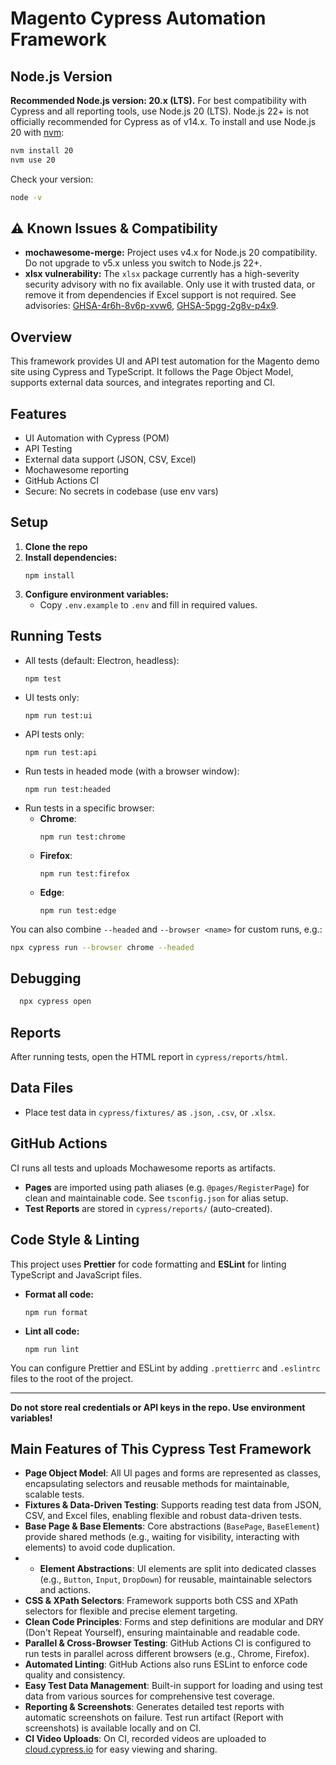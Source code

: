 # Magento Cypress Automation Framework

## Node.js Version

**Recommended Node.js version: 20.x (LTS).**
For best compatibility with Cypress and all reporting tools, use Node.js 20 (LTS).
Node.js 22+ is not officially recommended for Cypress as of v14.x.
To install and use Node.js 20 with [nvm](https://github.com/nvm-sh/nvm):

```bash
nvm install 20
nvm use 20
```

Check your version:

```bash
node -v
```

## ⚠️ Known Issues & Compatibility

- **mochawesome-merge:** Project uses v4.x for Node.js 20 compatibility.
  Do not upgrade to v5.x unless you switch to Node.js 22+.
- **xlsx vulnerability:** The `xlsx` package currently has a high-severity security advisory with no fix available.
  Only use it with trusted data, or remove it from dependencies if Excel support is not required.
  See advisories: [GHSA-4r6h-8v6p-xvw6](https://github.com/advisories/GHSA-4r6h-8v6p-xvw6), [GHSA-5pgg-2g8v-p4x9](https://github.com/advisories/GHSA-5pgg-2g8v-p4x9).

## Overview

This framework provides UI and API test automation for the Magento demo site using Cypress and TypeScript.
It follows the Page Object Model, supports external data sources, and integrates reporting and CI.

## Features

- UI Automation with Cypress (POM)
- API Testing
- External data support (JSON, CSV, Excel)
- Mochawesome reporting
- GitHub Actions CI
- Secure: No secrets in codebase (use env vars)

## Setup

1. **Clone the repo**
2. **Install dependencies:**
   ```
   npm install
   ```
3. **Configure environment variables:**
   - Copy `.env.example` to `.env` and fill in required values.

## Running Tests

- All tests (default: Electron, headless):
  ```
  npm test
  ```
- UI tests only:
  ```
  npm run test:ui
  ```
- API tests only:
  ```
  npm run test:api
  ```
- Run tests in headed mode (with a browser window):
  ```
  npm run test:headed
  ```
- Run tests in a specific browser:
  - **Chrome**:
    ```
    npm run test:chrome
    ```
  - **Firefox**:
    ```
    npm run test:firefox
    ```
  - **Edge**:
    ```
    npm run test:edge
    ```

You can also combine `--headed` and `--browser <name>` for custom runs, e.g.:

```bash
npx cypress run --browser chrome --headed
```

## Debugging

```bash
  npx cypress open
```

## Reports

After running tests, open the HTML report in `cypress/reports/html`.

## Data Files

- Place test data in `cypress/fixtures/` as `.json`, `.csv`, or `.xlsx`.

## GitHub Actions

CI runs all tests and uploads Mochawesome reports as artifacts.

- **Pages** are imported using path aliases (e.g. `@pages/RegisterPage`) for clean and maintainable code.
  See `tsconfig.json` for alias setup.
- **Test Reports** are stored in `cypress/reports/` (auto-created).

## Code Style & Linting

This project uses **Prettier** for code formatting and **ESLint** for linting TypeScript and JavaScript files.

- **Format all code:**
  ```
  npm run format
  ```
- **Lint all code:**
  ```
  npm run lint
  ```

You can configure Prettier and ESLint by adding `.prettierrc` and `.eslintrc` files to the root of the project.

---

**Do not store real credentials or API keys in the repo. Use environment variables!**

## Main Features of This Cypress Test Framework

- **Page Object Model**: All UI pages and forms are represented as classes, encapsulating selectors and reusable methods for maintainable, scalable tests.
- **Fixtures & Data-Driven Testing**: Supports reading test data from JSON, CSV, and Excel files, enabling flexible and robust data-driven tests.
- **Base Page & Base Elements**: Core abstractions (`BasePage`, `BaseElement`) provide shared methods (e.g., waiting for visibility, interacting with elements) to avoid code duplication.
- - **Element Abstractions**: UI elements are split into dedicated classes (e.g., `Button`, `Input`, `DropDown`) for reusable, maintainable selectors and actions.
- **CSS & XPath Selectors**: Framework supports both CSS and XPath selectors for flexible and precise element targeting.
- **Clean Code Principles**: Forms and step definitions are modular and DRY (Don't Repeat Yourself), ensuring maintainable and readable code.
- **Parallel & Cross-Browser Testing**: GitHub Actions CI is configured to run tests in parallel across different browsers (e.g., Chrome, Firefox).
- **Automated Linting**: GitHub Actions also runs ESLint to enforce code quality and consistency.
- **Easy Test Data Management**: Built-in support for loading and using test data from various sources for comprehensive test coverage.
- **Reporting & Screenshots**: Generates detailed test reports with automatic screenshots on failure. Test run artifact (Report with screenshots) is available locally and on CI.
- **CI Video Uploads**: On CI, recorded videos are uploaded to [cloud.cypress.io](https://cloud.cypress.io) for easy viewing and sharing.
